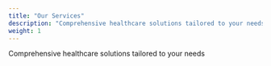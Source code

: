 ```yaml
---
title: "Our Services"
description: "Comprehensive healthcare solutions tailored to your needs"
weight: 1
---
```


Comprehensive healthcare solutions tailored to your needs
